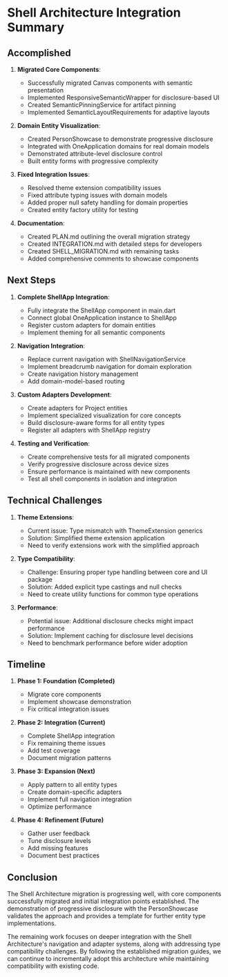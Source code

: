 # Shell Architecture Integration Summary

## Accomplished

1. **Migrated Core Components**:
   - Successfully migrated Canvas components with semantic presentation
   - Implemented ResponsiveSemanticWrapper for disclosure-based UI
   - Created SemanticPinningService for artifact pinning
   - Implemented SemanticLayoutRequirements for adaptive layouts

2. **Domain Entity Visualization**:
   - Created PersonShowcase to demonstrate progressive disclosure
   - Integrated with OneApplication domains for real domain models
   - Demonstrated attribute-level disclosure control
   - Built entity forms with progressive complexity

3. **Fixed Integration Issues**:
   - Resolved theme extension compatibility issues
   - Fixed attribute typing issues with domain models
   - Added proper null safety handling for domain properties
   - Created entity factory utility for testing

4. **Documentation**:
   - Created PLAN.md outlining the overall migration strategy
   - Created INTEGRATION.md with detailed steps for developers
   - Created SHELL_MIGRATION.md with remaining tasks
   - Added comprehensive comments to showcase components

## Next Steps

1. **Complete ShellApp Integration**:
   - Fully integrate the ShellApp component in main.dart
   - Connect global OneApplication instance to ShellApp
   - Register custom adapters for domain entities
   - Implement theming for all semantic components

2. **Navigation Integration**:
   - Replace current navigation with ShellNavigationService
   - Implement breadcrumb navigation for domain exploration
   - Create navigation history management
   - Add domain-model-based routing

3. **Custom Adapters Development**:
   - Create adapters for Project entities
   - Implement specialized visualization for core concepts
   - Build disclosure-aware forms for all entity types
   - Register all adapters with ShellApp registry

4. **Testing and Verification**:
   - Create comprehensive tests for all migrated components
   - Verify progressive disclosure across device sizes
   - Ensure performance is maintained with new components
   - Test all shell components in isolation and integration

## Technical Challenges

1. **Theme Extensions**:
   - Current issue: Type mismatch with ThemeExtension generics
   - Solution: Simplified theme extension application
   - Need to verify extensions work with the simplified approach

2. **Type Compatibility**:
   - Challenge: Ensuring proper type handling between core and UI package
   - Solution: Added explicit type castings and null checks
   - Need to create utility functions for common type operations

3. **Performance**:
   - Potential issue: Additional disclosure checks might impact performance
   - Solution: Implement caching for disclosure level decisions
   - Need to benchmark performance before wider adoption

## Timeline

1. **Phase 1: Foundation (Completed)**
   - Migrate core components
   - Implement showcase demonstration
   - Fix critical integration issues

2. **Phase 2: Integration (Current)**
   - Complete ShellApp integration
   - Fix remaining theme issues
   - Add test coverage
   - Document migration patterns

3. **Phase 3: Expansion (Next)**
   - Apply pattern to all entity types
   - Create domain-specific adapters
   - Implement full navigation integration
   - Optimize performance

4. **Phase 4: Refinement (Future)**
   - Gather user feedback
   - Tune disclosure levels
   - Add missing features
   - Document best practices

## Conclusion

The Shell Architecture migration is progressing well, with core components successfully migrated and initial integration points established. The demonstration of progressive disclosure with the PersonShowcase validates the approach and provides a template for further entity type implementations.

The remaining work focuses on deeper integration with the Shell Architecture's navigation and adapter systems, along with addressing type compatibility challenges. By following the established migration guides, we can continue to incrementally adopt this architecture while maintaining compatibility with existing code. 